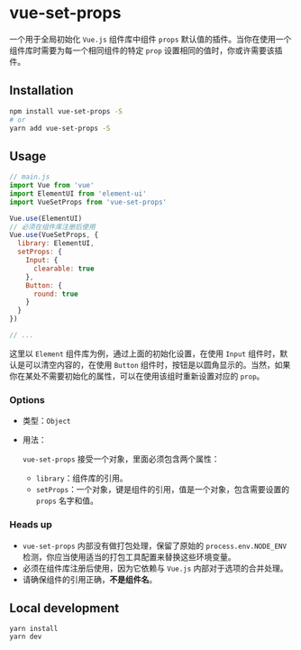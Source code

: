 # vue-set-props

一个用于全局初始化 `Vue.js` 组件库中组件 `props` 默认值的插件。当你在使用一个组件库时需要为每一个相同组件的特定 `prop` 设置相同的值时，你或许需要该插件。

## Installation

``` bash
npm install vue-set-props -S
# or
yarn add vue-set-props -S
```

## Usage

``` js
// main.js
import Vue from 'vue'
import ElementUI from 'element-ui'
import VueSetProps from 'vue-set-props'

Vue.use(ElementUI)
// 必须在组件库注册后使用
Vue.use(VueSetProps, {
  library: ElementUI,
  setProps: {
    Input: {
      clearable: true
    },
    Button: {
      round: true
    }
  }
})

// ...
```

这里以 `Element` 组件库为例，通过上面的初始化设置，在使用 `Input` 组件时，默认是可以清空内容的，在使用 `Button` 组件时，按钮是以圆角显示的。当然，如果你在某处不需要初始化的属性，可以在使用该组时重新设置对应的 `prop`。

### Options

* 类型：`Object`
* 用法：

  `vue-set-props` 接受一个对象，里面必须包含两个属性：
  * `library`：组件库的引用。
  * `setProps`：一个对象，键是组件的引用，值是一个对象，包含需要设置的 `props` 名字和值。

### Heads up

* `vue-set-props` 内部没有做打包处理，保留了原始的 `process.env.NODE_ENV` 检测，你应当使用适当的打包工具配置来替换这些环境变量。
* 必须在组件库注册后使用，因为它依赖与 `Vue.js` 内部对于选项的合并处理。
* 请确保组件的引用正确，**不是组件名**。

## Local development

```
yarn install
yarn dev
```
